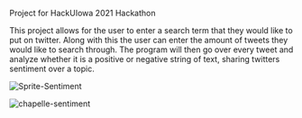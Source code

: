 Project for HackUIowa 2021 Hackathon

This project allows for the user to enter a search term that they would like to put on twitter.
Along with this the user can enter the amount of tweets they would like to search through.
The program will then go over every tweet and analyze whether it is a positive or negative string of text, sharing twitters sentiment over a topic.

![Sprite-Sentiment](https://user-images.githubusercontent.com/82721762/138614191-041665a1-7825-42c2-8f10-9199221d1efd.PNG)

![chapelle-sentiment](https://user-images.githubusercontent.com/82721762/138614187-2598c3a3-afb3-4580-9eff-b30fdac26849.PNG)
